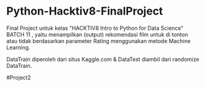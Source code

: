 # Python-Hacktiv8-FinalProject

Final Project untuk kelas "HACKTIV8 Intro to Python for Data Science" BATCH 11 , yaitu menampilkan (output) rekomendasi film untuk di tonton atau tidak berdasarkan parameter Rating menggunakan metode Machine Learning. 

DataTrain diperoleh dari situs Kaggle.com & DataTest diambil dari randomize DataTrain.

#Project2
